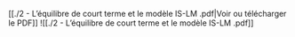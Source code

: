 ﻿[[./2 - L’équilibre de court terme et le modèle IS-LM .pdf|Voir ou télécharger le PDF]]
![[./2 - L’équilibre de court terme et le modèle IS-LM .pdf]]
